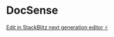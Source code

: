 # DocSense

[Edit in StackBlitz next generation editor ⚡️](https://stackblitz.com/~/github.com/jqlong17/DocSense)